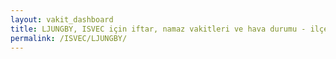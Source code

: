 ```yaml
---
layout: vakit_dashboard
title: LJUNGBY, ISVEC için iftar, namaz vakitleri ve hava durumu - ilçe/eyalet seç
permalink: /ISVEC/LJUNGBY/
---
```


<script type="text/javascript">
  var GLOBAL_COUNTRY = 'ISVEC';
  var GLOBAL_CITY = 'LJUNGBY';
  var GLOBAL_STATE = '';
  var lat = 72;
  var lon = 21;
</script>
